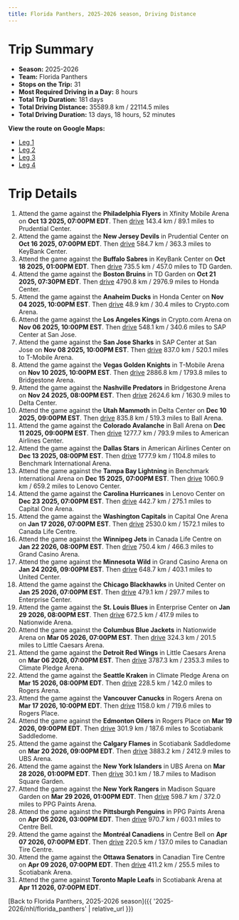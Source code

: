 ```yaml
---
title: Florida Panthers, 2025-2026 season, Driving Distance
---
```


# Trip Summary
- **Season:** 2025-2026
- **Team:** Florida Panthers
- **Stops on the Trip:** 31
- **Most Required Driving in a Day:** 8 hours
- **Total Trip Duration:** 181 days
- **Total Driving Distance:** 35589.8 km / 22114.5 miles
- **Total Driving Duration:** 13 days, 18 hours, 52 minutes

**View the route on Google Maps:**
- [Leg 1](https://www.google.com/maps/dir/Xfinity+Mobile+Arena+Philadelphia/Prudential+Center+New+Jersey/KeyBank+Center+Buffalo/TD+Garden+Boston/Honda+Center+Anaheim/Crypto.com+Arena+Los+Angeles/SAP+Center+at+San+Jose+San+Jose/T-Mobile+Arena+Vegas/Bridgestone+Arena+Nashville/Delta+Center+Utah)
- [Leg 2](https://www.google.com/maps/dir/Delta+Center+Utah/Ball+Arena+Colorado/American+Airlines+Center+Dallas/Benchmark+International+Arena+Tampa+Bay/Lenovo+Center+Carolina/Capital+One+Arena+Washington/Canada+Life+Centre+Winnipeg/Grand+Casino+Arena+Minnesota/United+Center+Chicago/Enterprise+Center+St.+Louis)
- [Leg 3](https://www.google.com/maps/dir/Enterprise+Center+St.+Louis/Nationwide+Arena+Columbus/Little+Caesars+Arena+Detroit/Climate+Pledge+Arena+Seattle/Rogers+Arena+Vancouver/Rogers+Place+Edmonton/Scotiabank+Saddledome+Calgary/UBS+Arena+New+York/Madison+Square+Garden+New+York/PPG+Paints+Arena+Pittsburgh)
- [Leg 4](https://www.google.com/maps/dir/PPG+Paints+Arena+Pittsburgh/Centre+Bell+Montréal/Canadian+Tire+Centre+Ottawa/Scotiabank+Arena+Toronto)

# Trip Details
1. Attend the game against the **Philadelphia Flyers** in Xfinity Mobile Arena on **Oct 13 2025, 07:00PM EDT**. Then [drive](https://www.google.com/maps/dir/Xfinity+Mobile+Arena+Philadelphia/Prudential+Center+New+Jersey) 143.4 km / 89.1 miles to Prudential Center.
2. Attend the game against the **New Jersey Devils** in Prudential Center on **Oct 16 2025, 07:00PM EDT**. Then [drive](https://www.google.com/maps/dir/Prudential+Center+New+Jersey/KeyBank+Center+Buffalo) 584.7 km / 363.3 miles to KeyBank Center.
3. Attend the game against the **Buffalo Sabres** in KeyBank Center on **Oct 18 2025, 01:00PM EDT**. Then [drive](https://www.google.com/maps/dir/KeyBank+Center+Buffalo/TD+Garden+Boston) 735.5 km / 457.0 miles to TD Garden.
4. Attend the game against the **Boston Bruins** in TD Garden on **Oct 21 2025, 07:30PM EDT**. Then [drive](https://www.google.com/maps/dir/TD+Garden+Boston/Honda+Center+Anaheim) 4790.8 km / 2976.9 miles to Honda Center.
5. Attend the game against the **Anaheim Ducks** in Honda Center on **Nov 04 2025, 10:00PM EST**. Then [drive](https://www.google.com/maps/dir/Honda+Center+Anaheim/Crypto.com+Arena+Los+Angeles) 48.9 km / 30.4 miles to Crypto.com Arena.
6. Attend the game against the **Los Angeles Kings** in Crypto.com Arena on **Nov 06 2025, 10:00PM EST**. Then [drive](https://www.google.com/maps/dir/Crypto.com+Arena+Los+Angeles/SAP+Center+at+San+Jose+San+Jose) 548.1 km / 340.6 miles to SAP Center at San Jose.
7. Attend the game against the **San Jose Sharks** in SAP Center at San Jose on **Nov 08 2025, 10:00PM EST**. Then [drive](https://www.google.com/maps/dir/SAP+Center+at+San+Jose+San+Jose/T-Mobile+Arena+Vegas) 837.0 km / 520.1 miles to T-Mobile Arena.
8. Attend the game against the **Vegas Golden Knights** in T-Mobile Arena on **Nov 10 2025, 10:00PM EST**. Then [drive](https://www.google.com/maps/dir/T-Mobile+Arena+Vegas/Bridgestone+Arena+Nashville) 2886.8 km / 1793.8 miles to Bridgestone Arena.
9. Attend the game against the **Nashville Predators** in Bridgestone Arena on **Nov 24 2025, 08:00PM EST**. Then [drive](https://www.google.com/maps/dir/Bridgestone+Arena+Nashville/Delta+Center+Utah) 2624.6 km / 1630.9 miles to Delta Center.
10. Attend the game against the **Utah Mammoth** in Delta Center on **Dec 10 2025, 09:00PM EST**. Then [drive](https://www.google.com/maps/dir/Delta+Center+Utah/Ball+Arena+Colorado) 835.8 km / 519.3 miles to Ball Arena.
11. Attend the game against the **Colorado Avalanche** in Ball Arena on **Dec 11 2025, 09:00PM EST**. Then [drive](https://www.google.com/maps/dir/Ball+Arena+Colorado/American+Airlines+Center+Dallas) 1277.7 km / 793.9 miles to American Airlines Center.
12. Attend the game against the **Dallas Stars** in American Airlines Center on **Dec 13 2025, 08:00PM EST**. Then [drive](https://www.google.com/maps/dir/American+Airlines+Center+Dallas/Benchmark+International+Arena+Tampa+Bay) 1777.9 km / 1104.8 miles to Benchmark International Arena.
13. Attend the game against the **Tampa Bay Lightning** in Benchmark International Arena on **Dec 15 2025, 07:00PM EST**. Then [drive](https://www.google.com/maps/dir/Benchmark+International+Arena+Tampa+Bay/Lenovo+Center+Carolina) 1060.9 km / 659.2 miles to Lenovo Center.
14. Attend the game against the **Carolina Hurricanes** in Lenovo Center on **Dec 23 2025, 07:00PM EST**. Then [drive](https://www.google.com/maps/dir/Lenovo+Center+Carolina/Capital+One+Arena+Washington) 442.7 km / 275.1 miles to Capital One Arena.
15. Attend the game against the **Washington Capitals** in Capital One Arena on **Jan 17 2026, 07:00PM EST**. Then [drive](https://www.google.com/maps/dir/Capital+One+Arena+Washington/Canada+Life+Centre+Winnipeg) 2530.0 km / 1572.1 miles to Canada Life Centre.
16. Attend the game against the **Winnipeg Jets** in Canada Life Centre on **Jan 22 2026, 08:00PM EST**. Then [drive](https://www.google.com/maps/dir/Canada+Life+Centre+Winnipeg/Grand+Casino+Arena+Minnesota) 750.4 km / 466.3 miles to Grand Casino Arena.
17. Attend the game against the **Minnesota Wild** in Grand Casino Arena on **Jan 24 2026, 09:00PM EST**. Then [drive](https://www.google.com/maps/dir/Grand+Casino+Arena+Minnesota/United+Center+Chicago) 648.7 km / 403.1 miles to United Center.
18. Attend the game against the **Chicago Blackhawks** in United Center on **Jan 25 2026, 07:00PM EST**. Then [drive](https://www.google.com/maps/dir/United+Center+Chicago/Enterprise+Center+St.+Louis) 479.1 km / 297.7 miles to Enterprise Center.
19. Attend the game against the **St. Louis Blues** in Enterprise Center on **Jan 29 2026, 08:00PM EST**. Then [drive](https://www.google.com/maps/dir/Enterprise+Center+St.+Louis/Nationwide+Arena+Columbus) 672.5 km / 417.9 miles to Nationwide Arena.
20. Attend the game against the **Columbus Blue Jackets** in Nationwide Arena on **Mar 05 2026, 07:00PM EST**. Then [drive](https://www.google.com/maps/dir/Nationwide+Arena+Columbus/Little+Caesars+Arena+Detroit) 324.3 km / 201.5 miles to Little Caesars Arena.
21. Attend the game against the **Detroit Red Wings** in Little Caesars Arena on **Mar 06 2026, 07:00PM EST**. Then [drive](https://www.google.com/maps/dir/Little+Caesars+Arena+Detroit/Climate+Pledge+Arena+Seattle) 3787.3 km / 2353.3 miles to Climate Pledge Arena.
22. Attend the game against the **Seattle Kraken** in Climate Pledge Arena on **Mar 15 2026, 08:00PM EDT**. Then [drive](https://www.google.com/maps/dir/Climate+Pledge+Arena+Seattle/Rogers+Arena+Vancouver) 228.5 km / 142.0 miles to Rogers Arena.
23. Attend the game against the **Vancouver Canucks** in Rogers Arena on **Mar 17 2026, 10:00PM EDT**. Then [drive](https://www.google.com/maps/dir/Rogers+Arena+Vancouver/Rogers+Place+Edmonton) 1158.0 km / 719.6 miles to Rogers Place.
24. Attend the game against the **Edmonton Oilers** in Rogers Place on **Mar 19 2026, 09:00PM EDT**. Then [drive](https://www.google.com/maps/dir/Rogers+Place+Edmonton/Scotiabank+Saddledome+Calgary) 301.9 km / 187.6 miles to Scotiabank Saddledome.
25. Attend the game against the **Calgary Flames** in Scotiabank Saddledome on **Mar 20 2026, 09:00PM EDT**. Then [drive](https://www.google.com/maps/dir/Scotiabank+Saddledome+Calgary/UBS+Arena+New+York) 3883.2 km / 2412.9 miles to UBS Arena.
26. Attend the game against the **New York Islanders** in UBS Arena on **Mar 28 2026, 01:00PM EDT**. Then [drive](https://www.google.com/maps/dir/UBS+Arena+New+York/Madison+Square+Garden+New+York) 30.1 km / 18.7 miles to Madison Square Garden.
27. Attend the game against the **New York Rangers** in Madison Square Garden on **Mar 29 2026, 01:00PM EDT**. Then [drive](https://www.google.com/maps/dir/Madison+Square+Garden+New+York/PPG+Paints+Arena+Pittsburgh) 598.7 km / 372.0 miles to PPG Paints Arena.
28. Attend the game against the **Pittsburgh Penguins** in PPG Paints Arena on **Apr 05 2026, 03:00PM EDT**. Then [drive](https://www.google.com/maps/dir/PPG+Paints+Arena+Pittsburgh/Centre+Bell+Montréal) 970.7 km / 603.1 miles to Centre Bell.
29. Attend the game against the **Montréal Canadiens** in Centre Bell on **Apr 07 2026, 07:00PM EDT**. Then [drive](https://www.google.com/maps/dir/Centre+Bell+Montréal/Canadian+Tire+Centre+Ottawa) 220.5 km / 137.0 miles to Canadian Tire Centre.
30. Attend the game against the **Ottawa Senators** in Canadian Tire Centre on **Apr 09 2026, 07:00PM EDT**. Then [drive](https://www.google.com/maps/dir/Canadian+Tire+Centre+Ottawa/Scotiabank+Arena+Toronto) 411.2 km / 255.5 miles to Scotiabank Arena.
31. Attend the game against **Toronto Maple Leafs** in Scotiabank Arena at **Apr 11 2026, 07:00PM EDT**.

[Back to Florida Panthers, 2025-2026 season]({{ '2025-2026/nhl/florida_panthers' | relative_url }})
